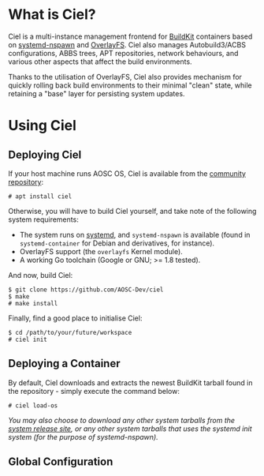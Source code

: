 <!-- TITLE: Ciel -->
<!-- SUBTITLE: Using standardised and containerised environments for AOSC OS packaging. -->

# What is Ciel?

Ciel is a multi-instance management frontend for [BuildKit](/developers/buildkit) containers based on [systemd-nspawn](https://www.freedesktop.org/software/systemd/man/systemd-nspawn.html) and [OverlayFS](https://www.kernel.org/doc/Documentation/filesystems/overlayfs.txt). Ciel also manages Autobuild3/ACBS configurations, ABBS trees, APT repositories, network behaviours, and various other aspects that affect the build environments.

Thanks to the utilisation of OverlayFS, Ciel also provides mechanism for quickly rolling back build environments to their minimal "clean" state, while retaining a "base" layer for persisting system updates.

# Using Ciel

## Deploying Ciel

If your host machine runs AOSC OS, Ciel is available from the [community repository](https://repo.aosc.io/):

```
# apt install ciel
```

Otherwise, you will have to build Ciel yourself, and take note of the following system requirements:

- The system runs on [systemd](https://www.freedesktop.org/wiki/Software/systemd/), and `systemd-nspawn` is available (found in `systemd-container` for Debian and derivatives, for instance).
- OverlayFS support (the `overlayfs` Kernel module).
- A working Go toolchain (Google or GNU; >= 1.8 tested).

And now, build Ciel:

```
$ git clone https://github.com/AOSC-Dev/ciel
$ make
# make install
```

Finally, find a good place to initialise Ciel:

```
$ cd /path/to/your/future/workspace
# ciel init
```

## Deploying a Container

By default, Ciel downloads and extracts the newest BuildKit tarball found in the repository - simply execute the command below:

```
# ciel load-os
```

*You may also choose to download any other system tarballs from the [system release site](https://releases.aosc.io/), or any other system tarballs that uses the systemd init system (for the purpose of systemd-nspawn).*

## Global Configuration

